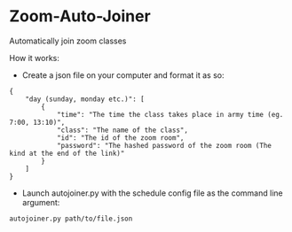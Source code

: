 # Zoom-Auto-Joiner
Automatically join zoom classes

How it works:
* Create a json file on your computer and format it as so: 

```
{
    "day (sunday, monday etc.)": [
        {
            "time": "The time the class takes place in army time (eg. 7:00, 13:10)",
            "class": "The name of the class",
            "id": "The id of the zoom room",
            "password": "The hashed password of the zoom room (The kind at the end of the link)"
        }
    ]
}
```
* Launch autojoiner.py with the schedule config file as the command line argument:

```
autojoiner.py path/to/file.json
```